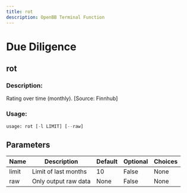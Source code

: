 ```yaml
---
title: rot
description: OpenBB Terminal Function
---
```


# Due Diligence

## rot

### Description: 

Rating over time (monthly). [Source: Finnhub]

### Usage: 
```python
usage: rot [-l LIMIT] [--raw]
```

## Parameters

| Name | Description | Default | Optional | Choices |
| ---- | ----------- | ------- | -------- | ------- |
| limit | Limit of last months | 10 | False | None |
| raw | Only output raw data | None | False | None |


